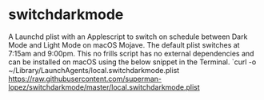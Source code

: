 # switchdarkmode
A Launchd plist with an Applescript to switch on schedule between Dark Mode and Light Mode on macOS Mojave.  The default plist switches at 7:15am and 9:00pm.  This no frills script has no external dependencies and can be installed on macOS using the below snippet in the Terminal.
`curl -o ~/Library/LaunchAgents/local.switchdarkmode.plist https://raw.githubusercontent.com/superman-lopez/switchdarkmode/master/local.switchdarkmode.plist

